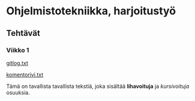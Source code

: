 # Ohjelmistotekniikka, harjoitustyö

## Tehtävät

### Viikko 1

[gitlog.txt](laskarit/viikko1/gitlog.txt)

[komentorivi.txt](laskarit/viikko1/komentorivi.txt)

Tämä on tavallista tavallista tekstiä, joka sisältää **lihavoituja** ja *kursivoituja* osuuksia. 
